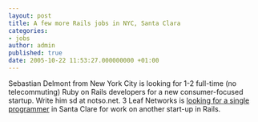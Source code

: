 ```yaml
---
layout: post
title: A few more Rails jobs in NYC, Santa Clara
categories:
- jobs
author: admin
published: true
date: 2005-10-22 11:53:27.000000000 +01:00
---
```

<p>Sebastian Delmont from New York City is looking for 1-2 full-time (no telecommuting) Ruby on Rails developers for a new consumer-focused startup. Write him sd at notso.net. 3 Leaf Networks is <a href="http://jobs.rubynow.com/jobs/show/28">looking for a single programmer</a> in Santa Clare for work on another start-up in Rails.</p>